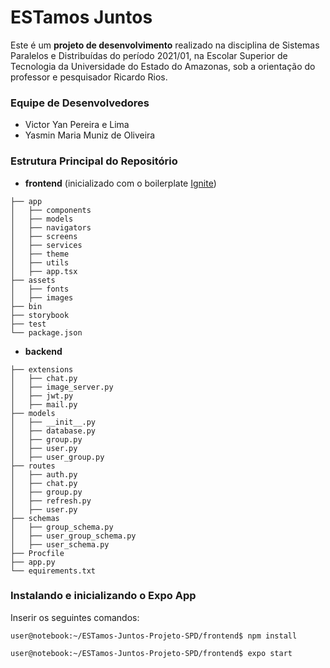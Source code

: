 # ESTamos Juntos
Este é um **projeto de desenvolvimento** realizado na disciplina de Sistemas Paralelos e Distribuídas do período 2021/01, na Escolar Superior de Tecnologia da Universidade do Estado do Amazonas, sob a orientação do professor e pesquisador Ricardo Rios.

### Equipe de Desenvolvedores
- Victor Yan Pereira e Lima
- Yasmin Maria Muniz de Oliveira

### Estrutura Principal do Repositório
- **frontend** (inicializado com o boilerplate [Ignite](https://github.com/infinitered/ignite))
```
├── app
│   ├── components
│   ├── models
│   ├── navigators
│   ├── screens
│   ├── services
│   ├── theme
│   ├── utils
│   ├── app.tsx
├── assets
│   ├── fonts
│   ├── images
├── bin
├── storybook
├── test
└── package.json
```
- **backend**
```
├── extensions
│   ├── chat.py
│   ├── image_server.py
│   ├── jwt.py
│   ├── mail.py
├── models
│   ├── __init__.py
│   ├── database.py
│   ├── group.py
│   ├── user.py
│   ├── user_group.py 
├── routes
│   ├── auth.py
│   ├── chat.py
│   ├── group.py
│   ├── refresh.py
│   ├── user.py
├── schemas
│   ├── group_schema.py
│   ├── user_group_schema.py
│   ├── user_schema.py 
├── Procfile
├── app.py
└── equirements.txt
```

### Instalando e inicializando o Expo App
Inserir os seguintes comandos:
```console
user@notebook:~/ESTamos-Juntos-Projeto-SPD/frontend$ npm install
```
```console
user@notebook:~/ESTamos-Juntos-Projeto-SPD/frontend$ expo start
```
